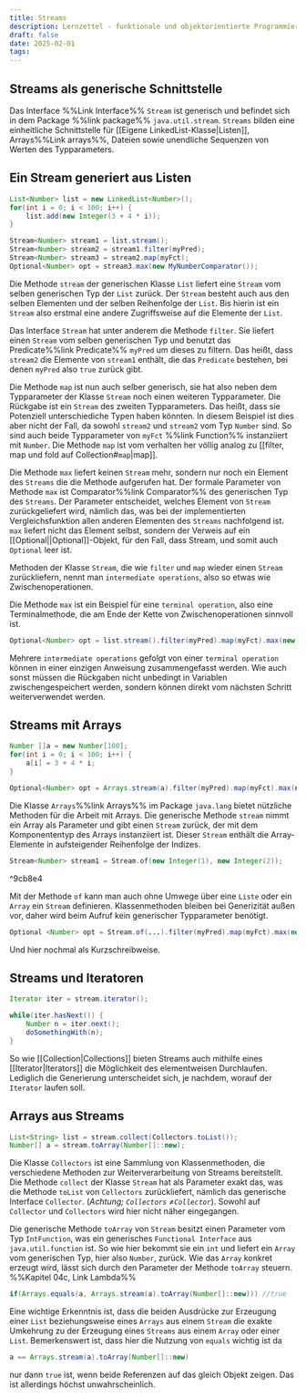 ```yaml
---
title: Streams
description: Lernzettel - funktionale und objektorientierte Programmierung
draft: false
date: 2025-02-01
tags:
---
```

## Streams als generische Schnittstelle
Das Interface %%Link Interface%% `Stream` ist generisch und befindet sich in dem Package %%link package%% `java.util.stream`. `Streams` bilden eine einheitliche Schnittstelle für [[Eigene LinkedList-Klasse|Listen]], Arrays%%Link arrays%%, Dateien sowie unendliche Sequenzen von Werten des Typparameters.
## Ein Stream generiert aus Listen
```java
List<Number> list = new LinkedList<Number>();
for(int i = 0; i < 100; i++) {
	list.add(new Integer(3 + 4 * i));
}

Stream<Number> stream1 = list.stream();
Stream<Number> stream2 = stream1.filter(myPred);
Stream<Number> stream3 = stream2.map(myFct);
Optional<Number> opt = stream3.max(new MyNumberComparator());
```
Die Methode `stream` der generischen Klasse `List` liefert eine `Stream` vom selben generischen Typ der `List` zurück. Der `Stream` besteht auch aus den selben Elementen und der selben Reihenfolge der `List`. Bis hierin ist ein `Stream` also erstmal eine andere Zugriffsweise auf die Elemente der `List`.

Das Interface `Stream` hat unter anderem die Methode `filter`. Sie liefert einen `Stream` vom selben generischen Typ und benutzt das Predicate%%link Predicate%% `myPred` um dieses zu filtern. Das heißt, dass `stream2` die Elemente von `stream1` enthält, die das `Predicate` bestehen, bei denen `myPred` also `true` zurück gibt.

Die Methode `map` ist nun auch selber generisch, sie hat also neben dem Typparameter der Klasse `Stream` noch einen weiteren Typparameter. Die Rückgabe ist ein `Stream` des zweiten Typparameters. Das heißt, dass sie Potenziell unterschiediche Typen haben könnten. In diesem Beispiel ist dies aber nicht der Fall, da sowohl `stream2` und `stream2` vom Typ `Number` sind. So sind auch beide Typparameter von `myFct` %%link Function%% instanziiert mit `Number`. Die Methode `map` ist vom verhalten her völlig analog zu [[filter, map und fold auf Collection#`map`|map]].

Die Methode `max` liefert keinen `Stream` mehr, sondern nur noch ein Element des `Streams` die die Methode aufgerufen hat. Der formale Parameter von Methode `max` ist Comparator%%link Comparator%% des generischen Typ des `Streams`. Der Parameter entscheidet, welches Element von `Stream` zurückgeliefert wird, nämlich das, was bei der implementierten Vergleichsfunktion allen anderen Elementen des `Streams` nachfolgend ist. `max` liefert nicht das Element selbst, sondern der Verweis auf ein [[Optional||Optional]]-Objekt, für den Fall, dass Stream, und somit auch `Optional` leer ist.

Methoden der Klasse `Stream`, die wie `filter` und `map` wieder einen `Stream` zurückliefern, nennt man `intermediate operations`, also so etwas wie Zwischenoperationen.

Die Methode `max` ist ein Beispiel für eine `terminal operation`, also eine Terminalmethode, die am Ende der Kette von Zwischenoperationen sinnvoll ist.

```java
Optional<Number> opt = list.stream().filter(myPred).map(myFct).max(new MyNumberComparator());
```

Mehrere `intermediate operations` gefolgt von einer `terminal operation` können in einer einzigen Anweisung zusammengefasst werden. Wie auch sonst müssen die Rückgaben nicht unbedingt in Variablen zwischengespeichert werden, sondern können direkt vom nächsten Schritt weiterverwendet werden.
## Streams mit Arrays
```java
Number []a = new Number[100];
for(int i = 0; i < 100; i++) {
	a[i] = 3 + 4 * i;
}

Optional<Number> opt = Arrays.stream(a).filter(myPred).map(myFct).max(new MyNumberComparator());
```
Die Klasse `Arrays`%%link Arrays%% im Package `java.lang` bietet nützliche Methoden für die Arbeit mit Arrays. Die generische Methode `stream` nimmt ein Array als Parameter und gibt einen `Stream` zurück, der mit dem Komponententyp des Arrays instanziiert ist. Dieser `Stream` enthält die Array-Elemente in aufsteigender Reihenfolge der Indizes.

```java
Stream<Number> stream1 = Stream.of(new Integer(1), new Integer(2));
```

^9cb8e4

Mit der Methode `of` kann man auch ohne Umwege über eine `Liste` oder ein `Array` ein `Stream` definieren. Klassenmethoden bleiben bei Generizität außen vor, daher wird beim Aufruf kein generischer Typparameter benötigt.

```java
Optional <Number> opt = Stream.of(...).filter(myPred).map(myFct).max(new MyNumberComparator());
```
Und hier nochmal als Kurzschreibweise.
## Streams und Iteratoren
```java
Iterator iter = stream.iterator();

while(iter.hasNext()) {
	Number n = iter.next();
	doSomethingWith(n);
}
```
So wie [[Collection|Collections]] bieten Streams auch mithilfe eines [[Iterator|Iterators]] die Möglichkeit des elementweisen Durchlaufen. Lediglich die Generierung unterscheidet sich, je nachdem, worauf der `Iterator` laufen soll.
## Arrays aus Streams
```java
List<String> list = stream.collect(Collectors.toList());
Number[] a = stream.toArray(Number[]::new);
```
Die Klasse `Collectors` ist eine Sammlung von Klassenmethoden, die verschiedene Methoden  zur Weiterverarbeitung von Streams bereitstellt. Die Methode `collect` der Klasse `Stream` hat als Parameter exakt das, was die Methode `toList` von `Collectors` zurückliefert, nämlich das generische Interface `Collector`. (*Achtung; `Collectors` $\not=$`Collector`*). Sowohl auf `Collector` und `Collectors` wird hier nicht näher eingegangen.

Die generische Methode `toArray` von `Stream` besitzt einen Parameter vom Typ `IntFunction`, was ein generisches `Functional Interface` aus `java.util.function` ist. So wie hier bekommt sie ein `int` und liefert ein `Array` vom generischen Typ, hier also `Number`, zurück. Wie das `Array` konkret erzeugt wird, lässt sich durch den Parameter der Methode `toArray` steuern. %%Kapitel 04c, Link Lambda%%

```java
if(Arrays.equals(a, Arrays.stream(a).toArray(Number[]::new))) //true
```
Eine wichtige Erkenntnis ist, dass die beiden Ausdrücke zur Erzeugung einer `List` beziehungsweise eines `Arrays` aus einem `Stream` die exakte Umkehrung zu der Erzeugung eines `Streams` aus einem `Array` oder einer `List`. Bemerkenswert ist, dass hier die Nutzung von `equals` wichtig ist da 
```java
a == Arrays.stream(a).toArray(Number[]::new)
```
nur dann `true` ist, wenn beide Referenzen auf das gleich Objekt zeigen. Das ist allerdings höchst unwahrscheinlich.